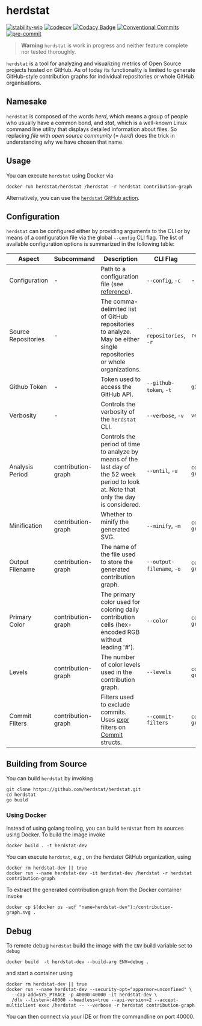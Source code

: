 # herdstat

[![stability-wip](https://img.shields.io/badge/stability-wip-lightgrey.svg)](https://github.com/mkenney/software-guides/blob/master/STABILITY-BADGES.md#work-in-progress)
[![codecov](https://codecov.io/gh/herdstat/herdstat/branch/main/graph/badge.svg?token=GG15UAXAYR)](https://codecov.io/gh/herdstat/herdstat)
[![Codacy Badge](https://app.codacy.com/project/badge/Grade/cd018680eedc4f6b88976356cd2647e8)](https://www.codacy.com/gh/herdstat/herdstat/dashboard?utm_source=github.com&utm_medium=referral&utm_content=herdstat/herdstat&utm_campaign=Badge_Grade)
[![Conventional Commits](https://img.shields.io/badge/Conventional%20Commits-1.0.0-%23FE5196?logo=conventionalcommits&logoColor=white)](https://conventionalcommits.org)
[![pre-commit](https://img.shields.io/badge/pre--commit-enabled-brightgreen?logo=pre-commit&logoColor=white)](https://github.com/pre-commit/pre-commit)

> **Warning** `herdstat` is work in progress and neither feature complete nor tested thoroughly.

`herdstat` is a tool for analyzing and visualizing metrics of Open Source projects hosted on GitHub. As of today its
functionality is limited to generate GitHub-style contribution graphs for individual repositories or whole GitHub
organisations.

## Namesake

`herdstat` is composed of the words _herd_, which means a group of people who usually have a common bond, and _stat_,
which is a well-known Linux command line utility that displays detailed information about files. So replacing _file_
with _open source community_ (= _herd_) does the trick in understanding why we have chosen that name.

## Usage

You can execute `herdstat` using Docker via

```shell
docker run herdstat/herdstat /herdstat -r herdstat contribution-graph
```

Alternatively, you can use the [`herdstat` GitHub action](https://github.com/herdstat/herdstat-action).

## Configuration

`herdstat` can be configured either by providing arguments to the CLI or by means of a configuration file via the global
`--config` CLI flag. The list of available configuration options is summarized in the following table:

| Aspect              | Subcommand         | Description                                                                                                                                                                                                                           | CLI Flag                  | Configuration Path                   |
| ------------------- | ------------------ | ------------------------------------------------------------------------------------------------------------------------------------------------------------------------------------------------------------------------------------- | ------------------------- | ------------------------------------ |
| Configuration       | -                  | Path to a configuration file (see [reference](.herdstat.reference.yaml)).                                                                                                                                                             | `--config`, `-c`          | -                                    |
| Source Repositories | -                  | The comma-delimited list of GitHub repositories to analyze. May be either single repositories or whole organizations.                                                                                                                 | `--repositories`, `-r`    | `repositories`                       |
| Github Token        | -                  | Token used to access the GitHub API.                                                                                                                                                                                                  | `--github-token`, `-t`    | `github-token`                       |
| Verbosity           | -                  | Controls the verbosity of the `herdstat` CLI.                                                                                                                                                                                         | `--verbose`, `-v`         | `verbose`                            |
| Analysis Period     | contribution-graph | Controls the period of time to analyze by means of the last day of the 52 week period to look at. Note that only the day is considered.                                                                                               | `--until`, `-u`           | `contribution-graph/until`           |
| Minification        | contribution-graph | Whether to minify the generated SVG.                                                                                                                                                                                                  | `--minify`, `-m`          | `contribution-graph/minify`          |
| Output Filename     | contribution-graph | The name of the file used to store the generated contribution graph.                                                                                                                                                                  | `--output-filename`, `-o` | `contribution-graph/filename`        |
| Primary Color       | contribution-graph | The primary color used for coloring daily contribution cells (hex-encoded RGB without leading '#').                                                                                                                                   | `--color`                 | `contribution-graph/color`           |
| Levels              | contribution-graph | The number of color levels used in the contribution graph.                                                                                                                                                                            | `--levels`                | `contribution-graph/levels`          |
| Commit Filters      | contribution-graph | Filters used to exclude commits. Uses [expr](https://expr.medv.io/docs/Language-Definition) filters on [Commit](https://github.com/google/go-github/blob/9bfbc0063c544ba14ebd5298242f4ba9bdbe8c6f/github/git_commits.go#L27) structs. | `--commit-filters`        | `contribution-graph/filters/commits` |

## Building from Source

You can build `herdstat` by invoking

```shell
git clone https://github.com/herdstat/herdstat.git
cd herdstat
go build
```

### Using Docker

Instead of using golang tooling, you can build `herdstat` from its sources using Docker. To build the image invoke

```shell
docker build . -t herdstat-dev
```

You can execute `herdstat`, e.g., on the _herdstat_ GitHub organization, using

```shell
docker rm herdstat-dev || true
docker run --name herdstat-dev -it herdstat-dev /herdstat -r herdstat contribution-graph
```

To extract the generated contribution graph from the Docker container invoke

```shell
docker cp $(docker ps -aqf "name=herdstat-dev"):/contribution-graph.svg .
```

## Debug

To remote debug `herdstat` build the image with the `ENV` build variable set to `debug`

```shell
docker build  -t herdstat-dev --build-arg ENV=debug .
```

and start a container using

```shell
docker rm herdstat-dev || true
docker run --name herdstat-dev --security-opt="apparmor=unconfined" \
  --cap-add=SYS_PTRACE -p 40000:40000 -it herdstat-dev \
  /dlv --listen=:40000 --headless=true --api-version=2 --accept-multiclient exec /herdstat -- --verbose -r herdstat contribution-graph
```

You can then connect via your IDE or from the commandline on port 40000.
